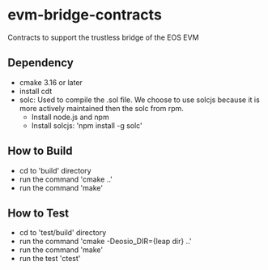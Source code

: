 # evm-bridge-contracts
Contracts to support the trustless bridge of the EOS EVM
## Dependency
- cmake 3.16 or later
- install cdt
- solc: Used to compile the .sol file. We choose to use solcjs because it is more actively maintained then the solc from rpm.
    - Install node.js and npm
    - Install solcjs: 'npm install -g solc'

## How to Build
- cd to 'build' directory
- run the command 'cmake ..'
- run the command 'make'

## How to Test
- cd to 'test/build' directory
- run the command 'cmake -Deosio_DIR={leap dir} ..'
- run the command 'make'
- run the test 'ctest'